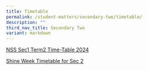 ```yaml
---
title: Timetable
permalink: /student-matters/secondary-two/timetable/
description: ""
third_nav_title: Secondary Two
variant: markdown
---
```

[NSS Sec1 Term2 Time-Table 2024](/files/Timetable/2024_NSS_Term_2_S1_Class.pdf)

[Shine Week Timetable for Sec 2](/files/Timetable/2024_NSS_Shine_Timetable_class_Sec2.pdf)
